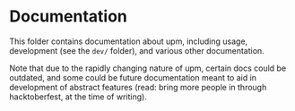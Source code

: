 # Documentation

This folder contains documentation about upm, including usage, development (see the `dev/` folder), and various other documentation.

Note that due to the rapidly changing nature of upm, certain docs could be outdated, and some could be future documentation meant to aid in development of abstract features (read: bring more people in through hacktoberfest, at the time of writing).
